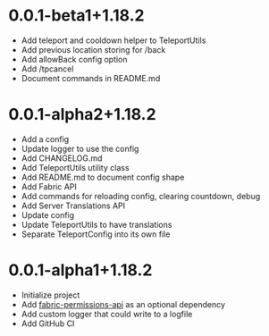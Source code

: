 # 0.0.1-beta1+1.18.2

* Add teleport and cooldown helper to TeleportUtils
* Add previous location storing for /back
* Add allowBack config option
* Add /tpcancel
* Document commands in README.md

# 0.0.1-alpha2+1.18.2

* Add a config
* Update logger to use the config
* Add CHANGELOG.md
* Add TeleportUtils utility class
* Add README.md to document config shape
* Add Fabric API
* Add commands for reloading config, clearing countdown, debug
* Add Server Translations API
* Update config
* Update TeleportUtils to have translations
* Separate TeleportConfig into its own file

# 0.0.1-alpha1+1.18.2

* Initialize project
* Add [fabric-permissions-api]() as an optional dependency
* Add custom logger that could write to a logfile
* Add GitHub CI